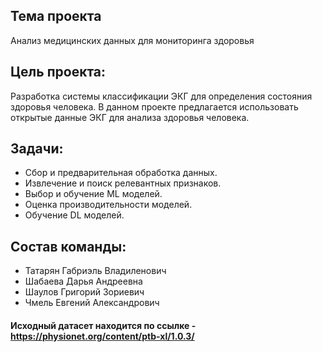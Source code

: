 ## Тема проекта
Анализ медицинских данных для мониторинга здоровья

## Цель проекта:
Разработка системы классификации ЭКГ для определения состояния здоровья человека.
В данном проекте предлагается использовать открытые данные ЭКГ для анализа здоровья человека.

## Задачи:
* Сбор и предварительная обработка данных.
* Извлечение и поиск релевантных признаков.
* Выбор и обучение ML моделей.
* Оценка производительности моделей.
* Обучение DL моделей.

## Состав команды:
* Татарян Габриэль Владиленович
* Шабаева Дарья Андреевна
* Шаулов Григорий Зориевич
* Чмель Евгений Александрович

#### Исходный датасет находится по ссылке - https://physionet.org/content/ptb-xl/1.0.3/
